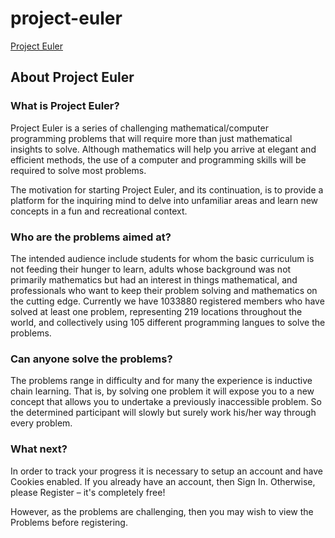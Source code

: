 # project-euler

[Project Euler](https://projecteuler.net/)

## About Project Euler

### What is Project Euler?
Project Euler is a series of challenging mathematical/computer programming problems that will require more than just mathematical insights to solve. Although mathematics will help you arrive at elegant and efficient methods, the use of a computer and programming skills will be required to solve most problems.

The motivation for starting Project Euler, and its continuation, is to provide a platform for the inquiring mind to delve into unfamiliar areas and learn new concepts in a fun and recreational context.

### Who are the problems aimed at?
The intended audience include students for whom the basic curriculum is not feeding their hunger to learn, adults whose background was not primarily mathematics but had an interest in things mathematical, and professionals who want to keep their problem solving and mathematics on the cutting edge.
Currently we have 1033880 registered members who have solved at least one problem, representing 219 locations throughout the world, and collectively using 105 different programming langues to solve the problems.

### Can anyone solve the problems?
The problems range in difficulty and for many the experience is inductive chain learning. That is, by solving one problem it will expose you to a new concept that allows you to undertake a previously inaccessible problem. So the determined participant will slowly but surely work his/her way through every problem.

### What next?
In order to track your progress it is necessary to setup an account and have Cookies enabled. 
If you already have an account, then Sign In. Otherwise, please Register – it's completely free!

However, as the problems are challenging, then you may wish to view the Problems before registering.

